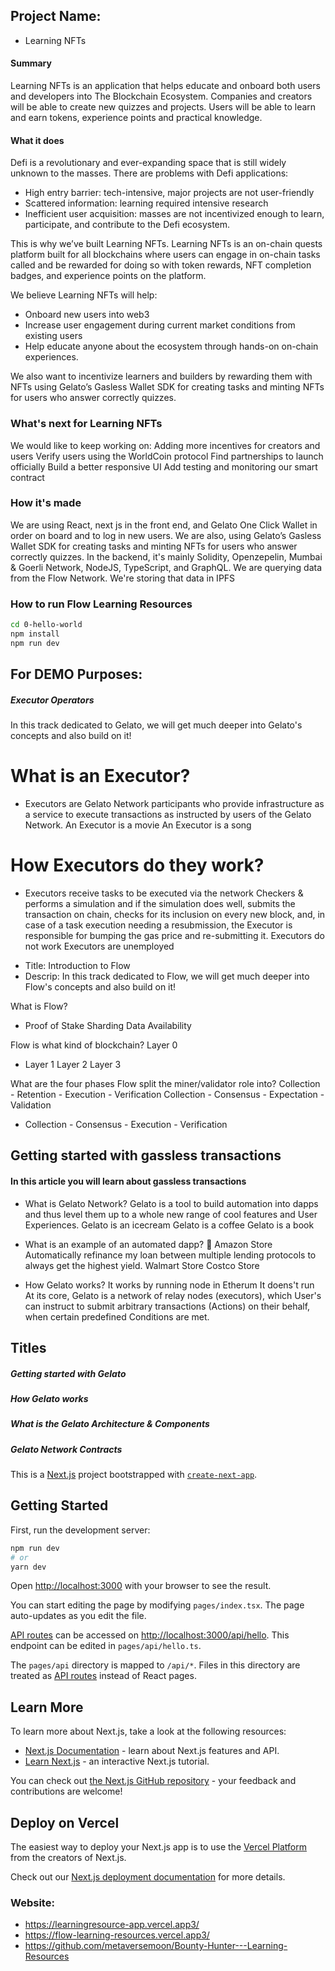 ## Project Name:

- Learning NFTs

#### Summary

Learning NFTs is an application that helps educate and onboard both users and developers into The Blockchain Ecosystem. Companies and creators will be able to create new quizzes and projects. Users will be able to learn and earn tokens, experience points and practical knowledge.

#### What it does

Defi is a revolutionary and ever-expanding space that is still widely unknown to the masses. There are problems with Defi applications:

- High entry barrier: tech-intensive, major projects are not user-friendly
- Scattered information: learning required intensive research
- Inefficient user acquisition: masses are not incentivized enough to learn, participate, and contribute to the Defi ecosystem.

This is why we’ve built Learning NFTs. Learning NFTs is an on-chain quests platform built for all blockchains where users can engage in on-chain tasks called and be rewarded for doing so with token rewards, NFT completion badges, and experience points on the platform.

We believe Learning NFTs will help:

- Onboard new users into web3
- Increase user engagement during current market conditions from existing users
- Help educate anyone about the ecosystem through hands-on on-chain experiences.

We also want to incentivize learners and builders by rewarding them with NFTs using Gelato’s Gasless Wallet SDK for creating tasks and minting NFTs for users who answer correctly quizzes.

### What's next for Learning NFTs

We would like to keep working on:
Adding more incentives for creators and users
Verify users using the WorldCoin protocol
Find partnerships to launch officially
Build a better responsive UI
Add testing and monitoring our smart contract

### How it's made

We are using React, next js in the front end, and Gelato One Click Wallet in order on board and to log in new users. We are also, using Gelato’s Gasless Wallet SDK for creating tasks and minting NFTs for users who answer correctly quizzes.
In the backend, it's mainly Solidity, Openzepelin, Mumbai & Goerli Network, NodeJS, TypeScript, and GraphQL. We are querying data from the Flow Network. We're storing that data in IPFS

### How to run Flow Learning Resources

```sh
cd 0-hello-world
npm install
npm run dev
```

## For DEMO Purposes:

##### Executor Operators

In this track dedicated to Gelato, we will get much deeper into Gelato's concepts and also build on it!

# What is an Executor?

- Executors are Gelato Network participants who provide infrastructure as a service to execute transactions as instructed by users of the Gelato Network.
  An Executor is a movie
  An Executor is a song

# How Executors do they work?

- Executors receive tasks to be executed via the network Checkers & performs a simulation and if the simulation does well, submits the transaction on chain, checks for its inclusion on every new block, and, in case of a task execution needing a resubmission, the Executor is responsible for bumping the gas price and re-submitting it.
  Executors do not work
  Executors are unemployed

* Title: Introduction to Flow
* Descrip: In this track dedicated to Flow, we will get much deeper into Flow's concepts and also build on it!

What is Flow?

- Proof of Stake
  Sharding
  Data Availability

Flow is what kind of blockchain?
Layer 0

- Layer 1
  Layer 2
  Layer 3

What are the four phases Flow split the miner/validator role into?
Collection - Retention - Execution - Verification
Collection - Consensus - Expectation - Validation

- Collection - Consensus - Execution - Verification

## Getting started with gassless transactions

#### In this article you will learn about gassless transactions

- What is Gelato Network?
  Gelato is a tool to build automation into dapps and thus level them up to a whole new range of cool features and User Experiences.
  Gelato is an icecream
  Gelato is a coffee
  Gelato is a book

- What is an example of an automated dapp? 🍦
  Amazon Store
  Automatically refinance my loan between multiple lending protocols to always get the highest yield.
  Walmart Store
  Costco Store

- How Gelato works?
  It works by running node in Etherum
  It doens't run
  At its core, Gelato is a network of relay nodes (executors), which User's can instruct to submit arbitrary transactions (Actions) on their behalf, when certain predefined Conditions are met.

## Titles

##### Getting started with Gelato

##### How Gelato works

##### What is the Gelato Architecture & Components

##### Gelato Network Contracts

This is a [Next.js](https://nextjs.org/) project bootstrapped with [`create-next-app`](https://github.com/vercel/next.js/tree/canary/packages/create-next-app).

## Getting Started

First, run the development server:

```bash
npm run dev
# or
yarn dev
```

Open [http://localhost:3000](http://localhost:3000) with your browser to see the result.

You can start editing the page by modifying `pages/index.tsx`. The page auto-updates as you edit the file.

[API routes](https://nextjs.org/docs/api-routes/introduction) can be accessed on [http://localhost:3000/api/hello](http://localhost:3000/api/hello). This endpoint can be edited in `pages/api/hello.ts`.

The `pages/api` directory is mapped to `/api/*`. Files in this directory are treated as [API routes](https://nextjs.org/docs/api-routes/introduction) instead of React pages.

## Learn More

To learn more about Next.js, take a look at the following resources:

- [Next.js Documentation](https://nextjs.org/docs) - learn about Next.js features and API.
- [Learn Next.js](https://nextjs.org/learn) - an interactive Next.js tutorial.

You can check out [the Next.js GitHub repository](https://github.com/vercel/next.js/) - your feedback and contributions are welcome!

## Deploy on Vercel

The easiest way to deploy your Next.js app is to use the [Vercel Platform](https://vercel.com/new?utm_medium=default-template&filter=next.js&utm_source=create-next-app&utm_campaign=create-next-app-readme) from the creators of Next.js.

Check out our [Next.js deployment documentation](https://nextjs.org/docs/deployment) for more details.

### Website:

- https://learningresource-app.vercel.app3/
- https://flow-learning-resources.vercel.app3/
- https://github.com/metaversemoon/Bounty-Hunter---Learning-Resources
